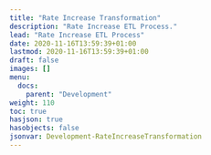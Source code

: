 ```yaml
---
title: "Rate Increase Transformation"
description: "Rate Increase ETL Process."
lead: "Rate Increase ETL Process"
date: 2020-11-16T13:59:39+01:00
lastmod: 2020-11-16T13:59:39+01:00
draft: false
images: []
menu:
  docs:
    parent: "Development"
weight: 110
toc: true
hasjson: true
hasobjects: false
jsonvar: Development-RateIncreaseTransformation
---
```

